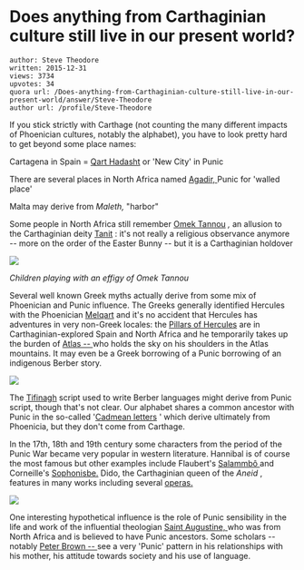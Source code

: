 # Does anything from Carthaginian culture still live in our present world?

	author: Steve Theodore
	written: 2015-12-31
	views: 3734
	upvotes: 34
	quora url: /Does-anything-from-Carthaginian-culture-still-live-in-our-present-world/answer/Steve-Theodore
	author url: /profile/Steve-Theodore


If you stick strictly with Carthage (not counting the many different impacts of Phoenician cultures, notably the alphabet), you have to look pretty hard to get beyond some place names:

Cartagena in Spain = [Qart Hadasht](https://en.wikipedia.org/wiki/Qart_Hadasht) or 'New City' in Punic

There are several places in North Africa named [Agadir, ](https://en.wikipedia.org/wiki/Agadir)Punic for 'walled place'

Malta may derive from _Maleth,_ "harbor"

Some people in North Africa still remember [Omek Tannou](https://m.facebook.com/210581288999933/photos/a.938757386182316.1073741843.210581288999933/938757389515649/?type=3&source=48&refid=17&_ft_=top_level_post_id.938757389515649%3Atl_objid.938757389515649&__tn__=E) _,_ an allusion to the Carthaginian deity [Tanit](https://en.wikipedia.org/wiki/Tanit) : it's not really a religious observance anymore -- more on the order of the Easter Bunny -- but it is a Carthaginian holdover

![](https://qph.fs.quoracdn.net/main-qimg-ac11b7d0f9d38e64b9e511accb827169-c)

 _Children playing with an effigy of Omek Tannou_ 

Several well known Greek myths actually derive from some mix of Phoenician and Punic influence. The Greeks generally identified Hercules with the Phoenician [Melqart](https://en.wikipedia.org/wiki/Melqart) and it's no accident that Hercules has adventures in very non-Greek locales: the [Pillars of Hercules](https://en.wikipedia.org/wiki/Pillars_of_Hercules) are in Carthaginian-explored Spain and North Africa and he temporarily takes up the burden of [Atlas -- ](https://en.wikipedia.org/wiki/Atlas_(mythology))who holds the sky on his shoulders in the Atlas mountains. It may even be a Greek borrowing of a Punic borrowing of an indigenous Berber story.

![](https://qph.fs.quoracdn.net/main-qimg-ca319a0de0ba47ddc54843e3426696af-c)

 

The [Tifinagh](https://en.wikipedia.org/wiki/Tifinagh) script used to write Berber languages might derive from Punic script, though that's not clear. Our alphabet shares a common ancestor with Punic in the so-called '[Cadmean letters](https://en.wikipedia.org/wiki/History_of_the_Greek_alphabet) ' which derive ultimately from Phoenicia, but they don't come from Carthage.

In the 17th, 18th and 19th century some characters from the period of the Punic War became very popular in western literature. Hannibal is of course the most famous but other examples include Flaubert's [Salammbô ](https://en.wikipedia.org/wiki/Salammb%C3%B4)and Corneille's [Sophonisbe.](https://en.wikipedia.org/wiki/Sophonisba) Dido, the Carthaginian queen of the _Aneid_ , features in many works including several [operas.](https://en.wikipedia.org/wiki/Dido,_Queen_of_Carthage_(opera))

![](https://qph.fs.quoracdn.net/main-qimg-ead6927d1623770740afebf5487d04f5-c)

 

 One interesting hypothetical influence is the role of Punic sensibility in the life and work of the influential theologian [Saint Augustine, ](https://en.wikipedia.org/wiki/Augustine_of_Hippo)who was from North Africa and is believed to have Punic ancestors. Some scholars -- notably [Peter Brown -- ](https://en.wikipedia.org/wiki/Peter_Brown_(historian))see a very 'Punic' pattern in his relationships with his mother, his attitude towards society and his use of language. 

